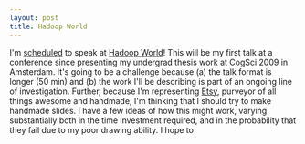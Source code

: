 ```yaml
---
layout: post
title: Hadoop World
---
```


I'm [scheduled](http://www.hadoopworld.com/session/data-mining-for-product-search-ranking/) to speak at [Hadoop World](http://www.hadoopworld.com/)! This will be my first talk at a conference since presenting my undergrad thesis work at CogSci 2009 in Amsterdam. It's going to be a challenge because (a) the talk format is longer (50 min) and (b) the work I'll be describing is part of an ongoing line of investigation. Further, because I'm representing [Etsy](http://www.etsy.com), purveyor of all things awesome and handmade, I'm thinking that I should try to make handmade slides. I have a few ideas of how this might work, varying substantially both in the time investment required, and in the probability that they fail due to my poor drawing ability. I hope to 